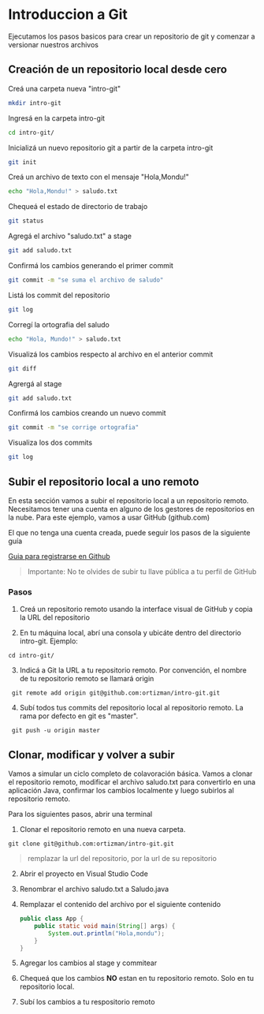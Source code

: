 # Introduccion a Git
Ejecutamos los pasos basicos para crear un repositorio de git y comenzar a versionar nuestros archivos

## Creación de un repositorio local desde cero

Creá una carpeta nueva "intro-git"
```bash
mkdir intro-git
```

Ingresá en la carpeta intro-git
```bash
cd intro-git/
```

Inicializá un nuevo repositorio git a partir de la carpeta intro-git
```bash
git init
```

Creá un archivo de texto con el mensaje "Hola,Mondu!"
```bash
echo "Hola,Mondu!" > saludo.txt
```

Chequeá el estado de directorio de trabajo
```bash
git status
```

Agregá el archivo "saludo.txt" a stage
```bash
git add saludo.txt
```

Confirmá los cambios generando el primer commit
```bash
git commit -m "se suma el archivo de saludo"
```

Listá los commit del repositorio
```bash
git log
```

Corregí la ortografia del saludo
```bash
echo "Hola, Mundo!" > saludo.txt
```

Visualizá los cambios respecto al archivo en el anterior commit
```bash
git diff
```

Agrergá al stage
```bash
git add saludo.txt
```

Confirmá los cambios creando un nuevo commit
```bash
git commit -m "se corrige ortografia"
```

Visualiza los dos commits
```bash
git log
```

## Subir el repositorio local a uno remoto

En esta sección vamos a subir el repositorio local a un repositorio remoto. Necesitamos tener una cuenta en alguno de los gestores de repositorios en la nube. Para este ejemplo, vamos a usar GitHub (github.com)

El que no tenga una cuenta creada, puede seguir los  pasos de la siguiente guía 

[Guia para registrarse en Github](https://git-scm.com/book/es/v2/GitHub-Creaci%C3%B3n-y-configuraci%C3%B3n-de-la-cuenta)

> Importante: No te olvides de subir tu llave pública a tu perfil de GitHub

### Pasos
1. Creá un repositorio remoto usando la interface visual de GitHub y copia la URL del repositorio

2. En tu máquina local, abrí una consola y ubicáte dentro del directorio intro-git. Ejemplo:
```
cd intro-git/
```

3. Indicá a Git la URL a tu repositorio remoto. Por convención, el nombre de tu repositorio remoto se llamará origin
```
 git remote add origin git@github.com:ortizman/intro-git.git
```

4. Subí todos tus commits del repositorio local al repositorio remoto. La rama por defecto en git es "master".
```
 git push -u origin master
```

## Clonar, modificar y volver a subir

Vamos a simular un ciclo completo de colavoración básica. Vamos a clonar el repositorio remoto, modificar el archivo saludo.txt para convertirlo en una aplicación Java, confirmar los cambios localmente y luego subirlos al repositorio remoto.

Para los siguientes pasos, abrir una terminal

1. Clonar el repositorio remoto en una nueva carpeta.
```
git clone git@github.com:ortizman/intro-git.git
```
> remplazar la url del repositorio, por la url de su repositorio

2. Abrir el proyecto en Visual Studio Code

3. Renombrar el archivo saludo.txt a Saludo.java

4. Remplazar el contenido del archivo por el siguiente contenido

    ```java
    public class App {
        public static void main(String[] args) {
            System.out.println("Hola,mondu");
        }
    }
    ```

5. Agregar los cambios al stage y commitear

6. Chequeá que los cambios **NO** estan en tu repositorio remoto. Solo en tu repositorio local.

7. Subí los cambios a tu respositorio remoto

